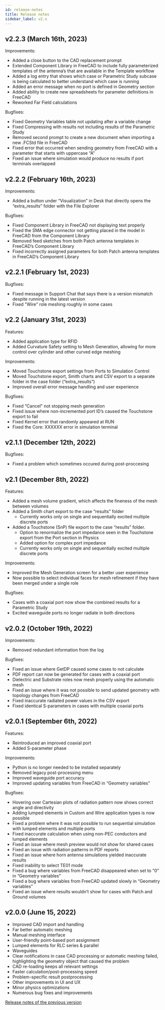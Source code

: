 ```yaml
---
id: release-notes
title: Release notes
sidebar_label: v2.x
---
```


## v2.2.3 (March 16th, 2023)

Improvements:

* Added a close button to the CAD replacement prompt
* Extended Component Library in FreeCAD to include fully parameterized templates of the antenna’s that are available in the Template workflow
* Added a log entry that shows which case or Parametric Study subcase is being calculated to better understand which case is running
* Added an error message when no port is defined in Geometry section
* Added ability to create new spreadsheets for parameter definitions in FreeCAD
* Reworked Far Field calculations


Bugfixes:

* Fixed Geometry Variables table not updating after a variable change
* Fixed Compressing with results not including results of the Parametric Study
* Removed second prompt to create a new document when importing a new .FCStd file in FreeCAD
* Fixed error that occurred when sending geometry from FreeCAD with a parameter that starts with uppercase “A”
* Fixed an issue where simulation would produce no results if port terminals overlapped


## v2.2.2 (February 16th, 2023)

Improvements:

* Added a button under “Visualization” in Desk that directly opens the “extra_results” folder with the File Explorer

Bugfixes:

* Fixed Component Library in FreeCAD not displaying text properly
* Fixed the SMA edge connector not getting placed in the model in FreeCAD from the Component Library
* Removed feed sketches from both Patch antenna templates in FreeCAD’s Component Library
* Fixed incorrectly assigned parameters for both Patch antenna templates in FreeCAD’s Component Library


## v2.2.1 (February 1st, 2023)

Bugfixes:

* Fixed message in Support Chat that says there is a version mismatch despite running in the latest version
* Fixed "Wire" role meshing roughly in some cases


## v2.2 (January 31st, 2023)

Features:

* Added application type for RFID
* Added Curvature Safety setting to Mesh Generation, allowing for more control over cylinder and other curved edge meshing

Improvements:

* Moved Touchstone export settings from Ports to Simulation Control
* Moved Touchstone export, Smith charts and CSV export to a separate folder in the case folder (“extra_results”)
* Improved overall error message handling and user experience

Bugfixes:

* Fixed “Cancel” not stopping mesh generation
* Fixed issue where non-incremented port ID’s caused the Touchstone export to fail
* Fixed Kernel error that randomly appeared at RUN
* Fixed the Core: XXXXXX error in simulation terminal


## v2.1.1 (December 12th, 2022)

Bugfixes:

* Fixed a problem which sometimes occured during post-proccesing

## v2.1 (December 8th, 2022)

Features:

* Added a mesh volume gradient, which affects the fineness of the mesh between volumes
* Added a Smith chart export to the case “results” folder
  * Currently works only on single and sequentially excited multiple discrete ports
* Added a Touchstone (SnP) file export to the case “results” folder.
  * Option to renormalize the port impedance seen in the Touchstone export from the Port section in Physics
  * Added option for complex port impedance
  * Currently works only on single and sequentially excited multiple discrete ports

Improvements:

* Improved the Mesh Generation screen for a better user experience
* Now possible to select individual faces for mesh refinement if they have been merged under a single role

Bugfixes:

* Cases with a coaxial port now show the combined results for a Parametric Study
* Excited waveguide ports no longer radiate in both directions

## v2.0.2 (October 19th, 2022)

Improvements:

* Removed redundant information from the log

Bugfixes:

* Fixed an issue where GetDP caused some cases to not calculate
* PDF report can now be generated for cases with a coaxial port
* Dielectric and Substrate roles now mesh properly using the automatic mesh
* Fixed an issue where it was not possible to send updated geometry with topology changes from FreeCAD
* Fixed inaccurate radiated power values in the CSV export
* Fixed identical S-parameters in cases with multiple coaxial ports

## v2.0.1 (September 6th, 2022)

Features:

* Reintroduced an improved coaxial port
* Added S-parameter phase

Improvements:

* Python is no longer needed to be installed separately
* Removed legacy post-processing menu
* Improved waveguide port accuracy
* Improved updating variables from FreeCAD in “Geometry variables”

Bugfixes:

* Hovering over Cartesian plots of radiation pattern now shows correct angle and directivity
* Adding lumped elements in Custom and Wire application types is now possible
* Fixed a problem where it was not possible to run sequential simulation with lumped elements and multiple ports
* Fixed inaccurate calculation when using non-PEC conductors and lumped elements
* Fixed an issue where mesh preview would not show for shared cases
* Fixed an issue with radiation patterns in PDF reports
* Fixed an issue where horn antenna simulations yielded inaccurate results
* Fixed inability to select TE01 mode
* Fixed a bug where variables from FreeCAD disappeared when set to “0” in “Geometry variables”
* Fixed a bug where variables from FreeCAD updated slowly in “Geometry variables”
* Fixed an issue where results wouldn’t show for cases with Patch and Ground volumes

## v2.0.0 (June 15, 2022)

* Improved CAD import and handling
* Far better automatic meshing
* Manual meshing interface
* User-friendly point-based port assignment
* Lumped elements for RLC series & parallel
* Waveguides
* Clear notifications in case CAD processing or automatic meshing failed, highlighting the geometry object that caused the problem
* CAD re-loading keeps all relevant settings
* Faster calculation/post-processing speed
* Problem-specific result postprocessing
* Other improvements in UI and UX
* Minor physics optimizations
* Numerous bug fixes and improvements

[Release notes of the previous version](/release-notes-v1)

